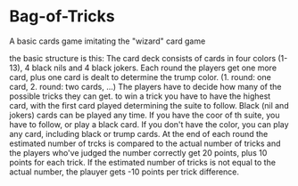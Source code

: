 # Bag-of-Tricks
A basic cards game imitating the "wizard" card game

the basic structure is this:
The card deck consists of cards in four colors (1-13), 4 black nils and 4 black jokers.
Each round the players get one more card, plus one card is dealt to determine the trump color. (1. round: one card, 2. round: two cards, ...)
The players have to decide how many of the possible tricks they can get.
to win a trick you have to have the highest card, with the first card played determining the suite to follow.
Black (nil and jokers) cards can be played any time.
If you have the coor of th suite, you have to follow, or play a black card.
If you don't have the color, you can play any card, including black or trump cards.
At the end of each round the estimated number of trcks is compared to the actual number of tricks and the players who've judged the number correctly get 20 points, plus 10 points for each trick.
If the estimated number of tricks is not equal to the actual number, the plauyer gets -10 points per trick difference.
